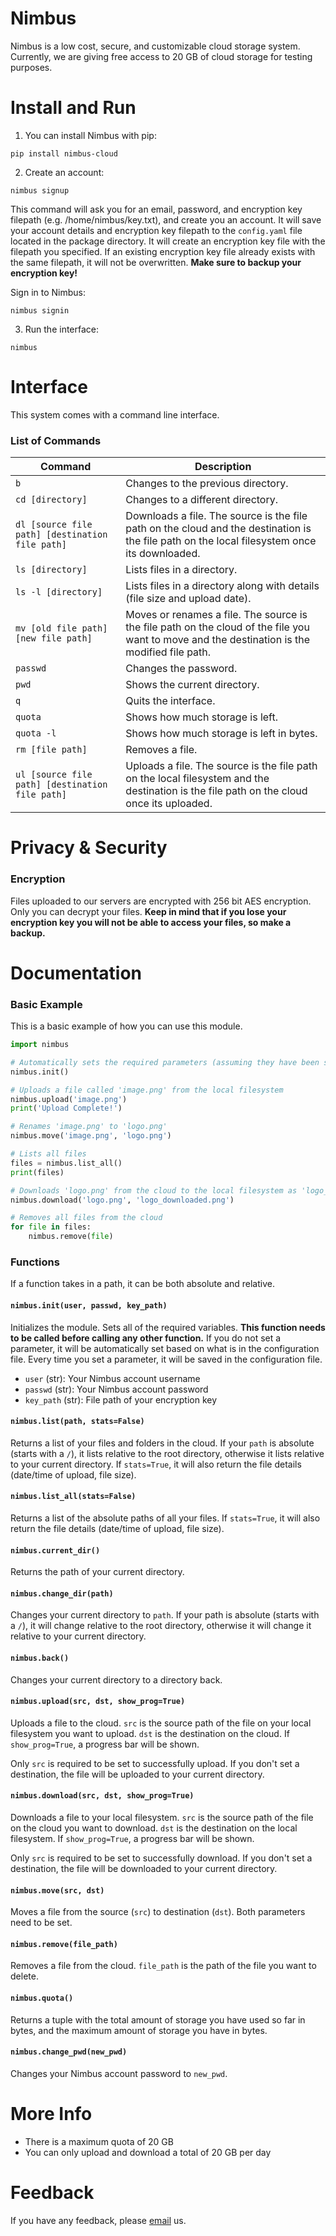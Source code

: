 # Nimbus

Nimbus is a low cost, secure, and customizable cloud storage system. Currently, we are giving free access to 20 GB of cloud storage for testing purposes.

# Install and Run

1. You can install Nimbus with pip:
```
pip install nimbus-cloud
```

2. Create an account:
```
nimbus signup
```

This command will ask you for an email, password, and encryption key filepath (e.g. /home/nimbus/key.txt), and create you an account. It will save your account details and encryption key filepath to the `config.yaml` file located in the package directory. It will create an encryption key file with the filepath you specified. If an existing encryption key file already exists with the same filepath, it will not be overwritten. **Make sure to backup your encryption key!**

Sign in to Nimbus:
```
nimbus signin
```

3. Run the interface:
```
nimbus
```

# Interface

This system comes with a command line interface.

### List of Commands

| Command                                         | Description                                                                                                                                   |
| ----------------------------------------------- | --------------------------------------------------------------------------------------------------------------------------------------------- |
| `b`                                             | Changes to the previous directory.                                                                                                            |
| `cd [directory]`                                | Changes to a different directory.                                                                                                             |
| `dl [source file path] [destination file path]` | Downloads a file. The source is the file path on the cloud and the destination is the file path on the local filesystem once its downloaded.  |
| `ls [directory]`                                | Lists files in a directory.                                                                                                                   |
| `ls -l [directory]`                             | Lists files in a directory along with details (file size and upload date).                                                                    |
| `mv [old file path] [new file path]`            | Moves or renames a file. The source is the file path on the cloud of the file you want to move and the destination is the modified file path. |
| `passwd`                                        | Changes the password.                                                                                                                         |
| `pwd`                                           | Shows the current directory.                                                                                                                  |
| `q`                                             | Quits the interface.                                                                                                                          |
| `quota`                                         | Shows how much storage is left.                                                                                                               |
| `quota -l`                                      | Shows how much storage is left in bytes.                                                                                                      |
| `rm [file path]`                                | Removes a file.                                                                                                                               |
| `ul [source file path] [destination file path]` | Uploads a file. The source is the file path on the local filesystem and the destination is the file path on the cloud once its uploaded.      |

# Privacy & Security

### Encryption

Files uploaded to our servers are encrypted with 256 bit AES encryption. Only you can decrypt your files. **Keep in mind that if you lose your encryption key you will not be able to access your files, so make a backup.**

# Documentation

### Basic Example

This is a basic example of how you can use this module.

```python
import nimbus

# Automatically sets the required parameters (assuming they have been set before)
nimbus.init()

# Uploads a file called 'image.png' from the local filesystem
nimbus.upload('image.png')
print('Upload Complete!')

# Renames 'image.png' to 'logo.png'
nimbus.move('image.png', 'logo.png')

# Lists all files
files = nimbus.list_all()
print(files)

# Downloads 'logo.png' from the cloud to the local filesystem as 'logo_downloaded.png'
nimbus.download('logo.png', 'logo_downloaded.png')

# Removes all files from the cloud
for file in files:
    nimbus.remove(file)
```

### Functions

If a function takes in a path, it can be both absolute and relative.

#### `nimbus.init(user, passwd, key_path)`
Initializes the module. Sets all of the required variables. **This function needs to be called before calling any other function.** If you do not set a parameter, it will be automatically set based on what is in the configuration file. Every time you set a parameter, it will be saved in the configuration file.

* `user` (str): Your Nimbus account username
* `passwd` (str): Your Nimbus account password
* `key_path` (str): File path of your encryption key

#### `nimbus.list(path, stats=False)`
Returns a list of your files and folders in the cloud. If your `path` is absolute (starts with a `/`), it lists relative to the root directory, otherwise it lists relative to your current directory. If `stats=True`, it will also return the file details (date/time of upload, file size).

#### `nimbus.list_all(stats=False)`
Returns a list of the absolute paths of all your files. If `stats=True`, it will also return the file details (date/time of upload, file size).

#### `nimbus.current_dir()`
Returns the path of your current directory.

#### `nimbus.change_dir(path)`
Changes your current directory to `path`. If your path is absolute (starts with a `/`), it will change relative to the root directory, otherwise it will change it relative to your current directory.

#### `nimbus.back()`
Changes your current directory to a directory back.

#### `nimbus.upload(src, dst, show_prog=True)`
Uploads a file to the cloud. `src` is the source path of the file on your local filesystem you want to upload. `dst` is the destination on the cloud. If `show_prog=True`, a progress bar will be shown.

Only `src` is required to be set to successfully upload. If you don't set a destination, the file will be uploaded to your current directory.

#### `nimbus.download(src, dst, show_prog=True)`
Downloads a file to your local filesystem. `src` is the source path of the file on the cloud you want to download. `dst` is the destination on the local filesystem. If `show_prog=True`, a progress bar will be shown.

Only `src` is required to be set to successfully download. If you don't set a destination, the file will be downloaded to your current directory.

#### `nimbus.move(src, dst)`
Moves a file from the source (`src`) to destination (`dst`). Both parameters need to be set.

#### `nimbus.remove(file_path)`
Removes a file from the cloud. `file_path` is the path of the file you want to delete.

#### `nimbus.quota()`
Returns a tuple with the total amount of storage you have used so far in bytes, and the maximum amount of storage you have in bytes.

#### `nimbus.change_pwd(new_pwd)`
Changes your Nimbus account password to `new_pwd`.

# More Info

* There is a maximum quota of 20 GB
* You can only upload and download a total of 20 GB per day

# Feedback

If you have any feedback, please [email](mailto:sakshine108@gmail.com) us.